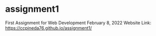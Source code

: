 # assignment1
First Assignment for Web Development 
February 8, 2022 
Website Link: https://ccpineda76.github.io/assignment1/
